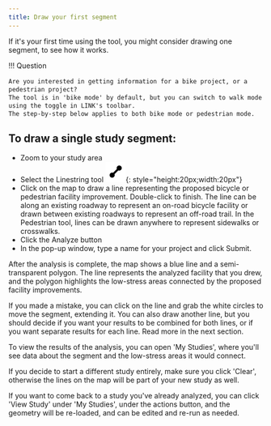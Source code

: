 ```yaml
---
title: Draw your first segment
---
```

If it's your first time using the tool, you might consider drawing one segment, to see how it works.


!!! Question

    Are you interested in getting information for a bike project, or a pedestrian project?
    The tool is in 'bike mode' by default, but you can switch to walk mode using the toggle in LINK's toolbar.
    The step-by-step below applies to both bike mode or pedestrian mode.
    
## To draw a single study segment:
- Zoom to your study area
- Select the Linestring tool ![linestring](../assets/line.svg){: style="height:20px;width:20px"}
- Click on the map to draw a line representing the proposed bicycle or pedestrian facility improvement. Double-click to finish.
 The line can be along an existing roadway to represent an on-road bicycle facility or drawn between existing roadways to represent an off-road trail. In the Pedestrian tool, lines can be drawn anywhere to represent sidewalks or crosswalks.
- Click the Analyze button
- In the pop-up window, type a name for your project and click Submit.

After the analysis is complete, the map shows a blue line and a semi-transparent polygon. The line represents the analyzed facility that you drew, 
and the polygon highlights the low-stress areas connected by the proposed facility improvements.

If you made a mistake, you can click on the line and grab the white circles to move the segment, extending it. You can also draw another line, but you should decide if you want your results to be 
combined for both lines, or if you want separate results for each line. Read more in the next section.

To view the results of the analysis, you can open 'My Studies', where you'll see data about the segment and the low-stress areas it would connect.

If you decide to start a different study entirely, make sure you click 'Clear', otherwise the lines on the map will be part of your new study as well.

If you want to come back to a study you've already analyzed, you can click 'View Study' under 'My Studies', under the actions button, and the geometry will be re-loaded, and can be edited and re-run as needed.
